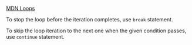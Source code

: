[MDN Loops](https://developer.mozilla.org/en-US/docs/Learn/JavaScript/Building_blocks/Looping_code)


To stop the loop before the iteration completes, use `break` statement.

To skip the loop iteration to the next one when the given condition passes, use `continue` statement.